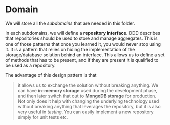# **Domain**

We will store all the *subdomains* that are needed in this folder. 

In each subdomains, we will define a **repository interface**. DDD describes that repositories should be used to store and manage aggregates. This is one of those patterns that once you learned it, you would never stop using it. It is a pattern that relies on hiding the implementation of the storage/database solution behind an interface. This allows us to define a set of methods that has to be present, and if they are present it is qualified to be used as a repository.

The advantage of this design pattern is that
>
> it allows us to exchange the solution without breaking anything.
> We can have **in-memory storage** used during the development phase, and then later switch that out to **MongoDB storage** for production.
> Not only does it help with changing the underlying technology used without breaking anything that leverages the repository, but it is also very useful in *testing*.
> You can easily implement a new repository simply for unit tests etc.
>

 